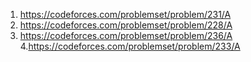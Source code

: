 1. https://codeforces.com/problemset/problem/231/A
2. https://codeforces.com/problemset/problem/228/A
3. https://codeforces.com/problemset/problem/236/A
4.https://codeforces.com/problemset/problem/233/A